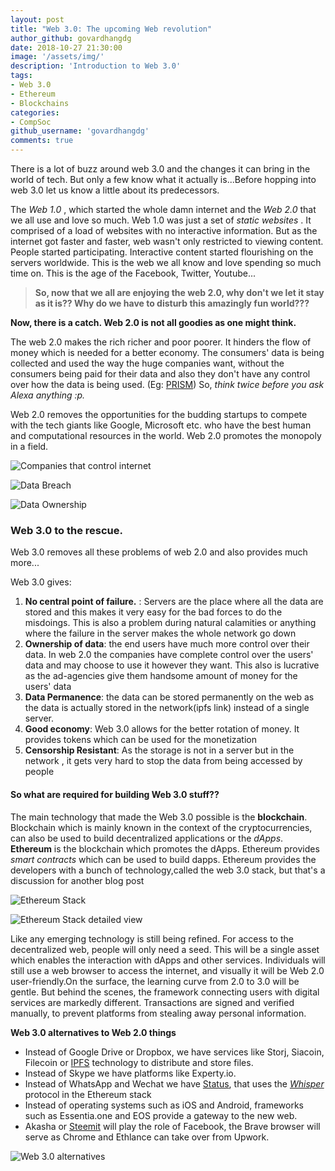 ```yaml
---
layout: post
title: "Web 3.0: The upcoming Web revolution"
author_github: govardhangdg
date: 2018-10-27 21:30:00
image: '/assets/img/'
description: 'Introduction to Web 3.0'
tags:
- Web 3.0
- Ethereum
- Blockchains
categories:
- CompSoc
github_username: 'govardhangdg'
comments: true
---
```


There is a lot of buzz around web 3.0 and the changes it can bring in the world of tech. But only a few know what it actually is...Before hopping into web 3.0 let us know a little about its predecessors. 

The _Web 1.0_ , which started the whole damn internet and the  _Web 2.0_ that we all use and love so much. Web 1.0 was just a set of _static websites_ . It comprised of a  load of websites with no interactive information. But as the internet got faster and faster, web wasn't only restricted to viewing content.  People started participating. Interactive content started flourishing on the servers worldwide. This is the web we all know and love spending so much time on. This is the age of the  Facebook, Twitter, Youtube...

> **So, now that we all are enjoying the web 2.0, why don't we let it stay as it is?? Why do we have to disturb this amazingly fun world???**

**Now, there is a catch. Web 2.0 is not all goodies as one might think.**

The web 2.0 makes the rich richer and poor poorer. It hinders the flow of money which is needed for a better economy. The consumers' data is being collected and used the way the huge companies want, without the consumers being paid for their data and also they don't have any control over how the data is being used. (Eg: [PRISM](https://en.wikipedia.org/wiki/PRISM_(surveillance_program))) So, *think twice before you ask Alexa anything :p.*

Web 2.0 removes the opportunities for the budding startups to compete with the tech giants like Google, Microsoft etc. who have the best human and computational resources in the world. Web 2.0 promotes the monopoly in a field.

![Companies that control internet](/blog/assets/img/web-3-0/monoploy.jpg)

![Data Breach](/blog/assets/img/web-3-0/data_breach.png)

![Data Ownership](/blog/assets/img/web-3-0/data_own.jpg)

### Web 3.0 to the rescue.
Web 3.0 removes all these problems of web 2.0 and also provides much more...

Web 3.0 gives:

1. **No central point of failure.** : Servers are the place where all the data are stored and this makes it very easy for the bad forces to do the misdoings. This is also a problem during natural calamities or anything where the failure in the server makes the whole network go down
2. **Ownership of data**: the end users have much more control over their data. In web 2.0 the companies have complete control over the users' data and may choose to use it however they want. This also is lucrative as the ad-agencies give them handsome amount of money for the users' data
3. **Data Permanence**: the data can be stored permanently on the web as the data is actually stored in the network(ipfs link) instead of a single server.
4. **Good economy**: Web 3.0 allows for the better rotation of money. It provides tokens which can be used for the monetization
5. **Censorship Resistant**: As the storage is not in a server but in the network , it gets very hard to stop the data from being accessed by people

#### So what are required for building Web 3.0 stuff??
The main technology that made the Web 3.0 possible is the **blockchain**. Blockchain which is mainly known in the context of the cryptocurrencies, can also be used to build decentralized applications or the *dApps*. **Ethereum** is the blockchain which promotes the dApps. Ethereum provides *smart contracts* which can be used to build dapps. Ethereum provides the developers with a bunch of technology,called the web 3.0 stack, but that's a discussion for another blog post

![Ethereum Stack](/blog/assets/img/web-3-0/eth_stack.png)

![Ethereum Stack detailed view](/blog/assets/img/web-3-0/eth_stack2.png)

Like any emerging technology is still being refined. For access to the decentralized web, people will only need a seed. This will be a single asset which enables the interaction with dApps and other services. Individuals will still use a web browser to access the internet, and visually it will be Web 2.0 user-friendly.On the surface, the learning curve from 2.0 to 3.0 will be gentle. But behind the scenes, the framework connecting users with digital services are markedly different. Transactions are signed and verified manually, to prevent platforms from stealing away personal information.  

**Web 3.0 alternatives to Web 2.0 things**
* Instead of Google Drive or Dropbox, we have services like Storj, Siacoin, Filecoin or [IPFS](https://ipfs.io/) technology to distribute and store files.
* Instead of Skype we have platforms like Experty.io.
* Instead of WhatsApp and Wechat we have [Status](https://status.im/), that uses the [*Whisper*](https://github.com/ethereum/wiki/wiki/Whisper) protocol in the Ethereum stack
* Instead of operating systems such as iOS and Android, frameworks such as Essentia.one and EOS provide a gateway to the new web.
* Akasha or [Steemit](https://steemit.com/) will play the role of Facebook, the Brave browser will serve as Chrome and Ethlance can take over from Upwork.

![Web 3.0 alternatives](/blog/assets/img/web-3-0/alt.png)